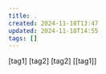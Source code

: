 ```yaml
---
title: .
created: 2024-11-18T13:47
updated: 2024-11-18T14:55
tags: []
---
```

[tag1] [tag2] [tag2] [[tag1]] 
